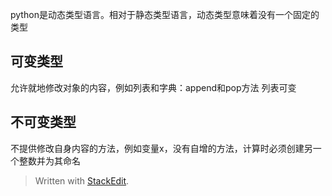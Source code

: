 python是动态类型语言。相对于静态类型语言，动态类型意味着没有一个固定的类型
## 可变类型
允许就地修改对象的内容，例如列表和字典：append和pop方法
列表可变

## 不可变类型
不提供修改自身内容的方法，例如变量x，没有自增的方法，计算时必须创建另一个整数并为其命名


> Written with [StackEdit](https://stackedit.io/).
<!--stackedit_data:
eyJoaXN0b3J5IjpbLTE2MTE1OTQ5MzNdfQ==
-->